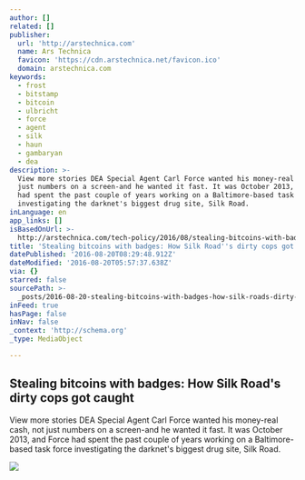 ```yaml
---
author: []
related: []
publisher:
  url: 'http://arstechnica.com'
  name: Ars Technica
  favicon: 'https://cdn.arstechnica.net/favicon.ico'
  domain: arstechnica.com
keywords:
  - frost
  - bitstamp
  - bitcoin
  - ulbricht
  - force
  - agent
  - silk
  - haun
  - gambaryan
  - dea
description: >-
  View more stories DEA Special Agent Carl Force wanted his money-real cash, not
  just numbers on a screen-and he wanted it fast. It was October 2013, and Force
  had spent the past couple of years working on a Baltimore-based task force
  investigating the darknet's biggest drug site, Silk Road.
inLanguage: en
app_links: []
isBasedOnUrl: >-
  http://arstechnica.com/tech-policy/2016/08/stealing-bitcoins-with-badges-how-silk-roads-dirty-cops-got-caught/
title: 'Stealing bitcoins with badges: How Silk Road''s dirty cops got caught'
datePublished: '2016-08-20T08:29:48.912Z'
dateModified: '2016-08-20T05:57:37.638Z'
via: {}
starred: false
sourcePath: >-
  _posts/2016-08-20-stealing-bitcoins-with-badges-how-silk-roads-dirty-cops-go.md
inFeed: true
hasPage: false
inNav: false
_context: 'http://schema.org'
_type: MediaObject

---
```

<article style=""><h1>Stealing bitcoins with badges: How Silk Road's dirty cops got caught</h1><p>View more stories DEA Special Agent Carl Force wanted his money-real cash, not just numbers on a screen-and he wanted it fast. It was October 2013, and Force had spent the past couple of years working on a Baltimore-based task force investigating the darknet's biggest drug site, Silk Road.</p><img src="http://cdn.arstechnica.net/wp-content/uploads/2016/07/force-wrapup-e1471461145239-640x360.jpg" /></article>